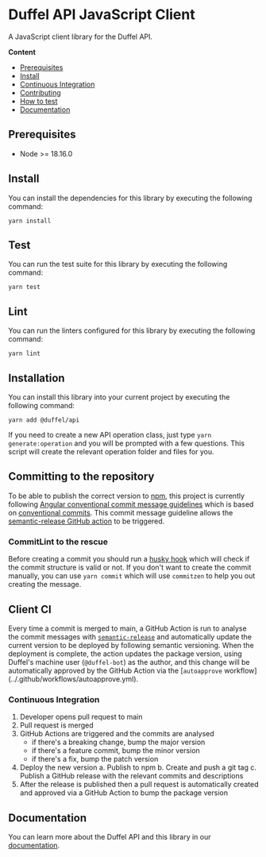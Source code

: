 # Duffel API JavaScript Client

A JavaScript client library for the Duffel API.

**Content**

- [Prerequisites](#prerequisites)
- [Install](#install)
- [Continuous Integration](#client-ci)
- [Contributing](../docs/CONTRIBUTING.md)
- [How to test](#test)
- [Documentation](#documentation)

## Prerequisites

- Node >= 18.16.0

## Install

You can install the dependencies for this library by executing the following command:

```
yarn install
```

## Test

You can run the test suite for this library by executing the following command:

```
yarn test
```

## Lint

You can run the linters configured for this library by executing the following command:

```
yarn lint
```

## Installation

You can install this library into your current project by executing the following command:

```
yarn add @duffel/api
```

If you need to create a new API operation class, just type `yarn generate:operation` and you will be prompted with a few questions. This script will create the relevant operation folder and files for you.

## Committing to the repository

To be able to publish the correct version to [npm](https://www.npmjs.com), this project is currently following [Angular conventional commit message guidelines](https://github.com/angular/angular/blob/22b96b9/CONTRIBUTING.md#type) which is based on [conventional commits](https://www.conventionalcommits.org/en/v1.0.0/). This commit message guideline allows the [semantic-release GitHub action](##client-ci) to be triggered.

### CommitLint to the rescue

Before creating a commit you should run a [husky hook](https://www.npmjs.com/package/husky) which will check if the commit structure is valid or not. If you don't want to create the commit manually, you can use `yarn commit` which will use `commitzen` to help you out creating the message.

## Client CI

Every time a commit is merged to main, a GitHub Action is run to analyse the commit messages with [`semantic-release`](https://github.com/semantic-release/semantic-release) and automatically update the current version to be deployed by following semantic versioning. When the deployment is complete, the action updates the package version, using Duffel's machine user (`@duffel-bot`) as the author, and this change will be automatically approved by the GitHub Action via the [`autoapprove` workflow] (../.github/workflows/autoapprove.yml).

### Continuous Integration

1. Developer opens pull request to main
2. Pull request is merged
3. GitHub Actions are triggered and the commits are analysed
   - if there's a breaking change, bump the major version
   - if there's a feature commit, bump the minor version
   - if there's a fix, bump the patch version
4. Deploy the new version
   a. Publish to npm
   b. Create and push a git tag
   c. Publish a GitHub release with the relevant commits and descriptions
5. After the release is published then a pull request is automatically created and approved via a GitHub Action to bump the package version

## Documentation

You can learn more about the Duffel API and this library in our [documentation](https://duffel.com/docs).
